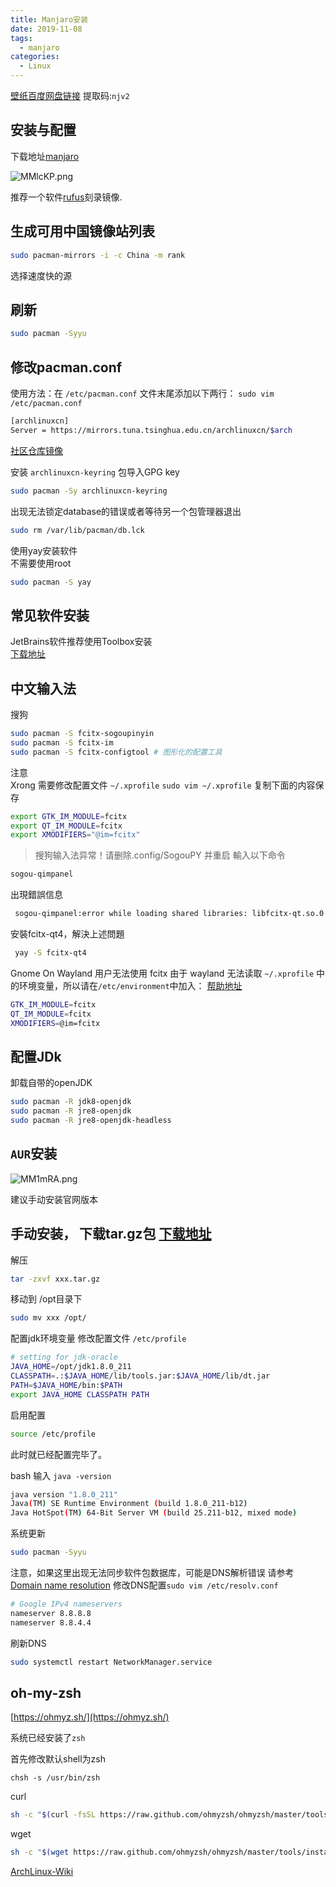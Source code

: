 ```yaml
---
title: Manjaro安装
date: 2019-11-08
tags:
  - manjaro
categories:
  - Linux
---
```


[壁纸百度网盘链接](https://pan.baidu.com/s/1rvsD9PgyTug9PlisBDj9Iw) 提取码:`njv2`

## 安装与配置

下载地址[manjaro](https://manjaro.org/download/)

![MMlcKP.png](https://s2.ax1x.com/2019/11/11/MMlcKP.png)

推荐一个软件[rufus](http://rufus.akeo.ie/)刻录镜像.  

## 生成可用中国镜像站列表

```bash
sudo pacman-mirrors -i -c China -m rank
```

选择速度快的源

## 刷新  

```bash
sudo pacman -Syyu
```

## 修改pacman.conf

使用方法：在 `/etc/pacman.conf` 文件末尾添加以下两行：
`sudo vim /etc/pacman.conf`

```bash
[archlinuxcn]
Server = https://mirrors.tuna.tsinghua.edu.cn/archlinuxcn/$arch
```

[社区仓库镜像](https://github.com/archlinuxcn/mirrorlist-repo)

安装 `archlinuxcn-keyring` 包导入GPG key

```bash
sudo pacman -Sy archlinuxcn-keyring
```  

出现无法锁定database的错误或者等待另一个包管理器退出  

```bash
sudo rm /var/lib/pacman/db.lck
```

使用yay安装软件  
不需要使用root  

```bash
sudo pacman -S yay
```

## 常见软件安装  

JetBrains软件推荐使用Toolbox安装  
[下载地址](https://www.jetbrains.com/toolbox/app/?fromMenu)

## 中文输入法  

搜狗  

```bash
sudo pacman -S fcitx-sogoupinyin
sudo pacman -S fcitx-im
sudo pacman -S fcitx-configtool # 图形化的配置工具
```

注意  
Xrong
需要修改配置文件 `~/.xprofile`
`sudo vim ~/.xprofile`
复制下面的内容保存

```bash
export GTK_IM_MODULE=fcitx
export QT_IM_MODULE=fcitx
export XMODIFIERS="@im=fcitx"
```

> 搜狗输入法异常！请删除.config/SogouPY 并重启
輸入以下命令

```bash
sogou-qimpanel
```

出現錯誤信息

```bash
 sogou-qimpanel:error while loading shared libraries: libfcitx-qt.so.0: cannot open shared object file: No such file or directory
```

安裝fcitx-qt4，解決上述問題

```bash
 yay -S fcitx-qt4
```

Gnome On Wayland 用户无法使用 fcitx
由于 wayland 无法读取 `~/.xprofile` 中的环境变量，所以请在`/etc/environment`中加入：
[帮助地址](https://wiki.archlinux.org/index.php/Fcitx_(%E7%AE%80%E4%BD%93%E4%B8%AD%E6%96%87)#%E5%9C%A8_GTK2_%E7%A8%8B%E5%BA%8F%E4%B8%AD%E7%94%A8_Ctrl_+_Space_%E4%B8%8D%E8%83%BD%E8%B0%83%E5%87%BA%E8%BE%93%E5%85%A5%E6%B3%95)

```bash
GTK_IM_MODULE=fcitx
QT_IM_MODULE=fcitx
XMODIFIERS=@im=fcitx
```  

## 配置JDk

卸载自带的openJDK

```bash
sudo pacman -R jdk8-openjdk
sudo pacman -R jre8-openjdk
sudo pacman -R jre8-openjdk-headless
```

## `AUR`安装

![MM1mRA.png](https://s2.ax1x.com/2019/11/11/MM1mRA.png)

建议手动安装官网版本

## 手动安装， 下载tar.gz包 [下载地址](http://www.oracle.com/technetwork/java/javase/downloads/jdk8-downloads-2133151.html)

解压

```bash
tar -zxvf xxx.tar.gz
```

移动到 /opt目录下

```bash
sudo mv xxx /opt/
```

配置jdk环境变量 修改配置文件 `/etc/profile`

```bash
# setting for jdk-oracle
JAVA_HOME=/opt/jdk1.8.0_211
CLASSPATH=.:$JAVA_HOME/lib/tools.jar:$JAVA_HOME/lib/dt.jar
PATH=$JAVA_HOME/bin:$PATH
export JAVA_HOME CLASSPATH PATH
```

启用配置

```bash
source /etc/profile
```

此时就已经配置完毕了。

bash 输入 `java -version`

```bash
java version "1.8.0_211"
Java(TM) SE Runtime Environment (build 1.8.0_211-b12)
Java HotSpot(TM) 64-Bit Server VM (build 25.211-b12, mixed mode)
```

系统更新  

```bash
sudo pacman -Syyu
```

注意，如果这里出现无法同步软件包数据库，可能是DNS解析错误 请参考  
[Domain name resolution](https://wiki.archlinux.org/index.php/Domain_name_resolution_(%E7%AE%80%E4%BD%93%E4%B8%AD%E6%96%87))
修改DNS配置`sudo vim /etc/resolv.conf`

```bash
# Google IPv4 nameservers
nameserver 8.8.8.8
nameserver 8.8.4.4
```

刷新DNS

```bash
sudo systemctl restart NetworkManager.service
```

## oh-my-zsh

[https://ohmyz.sh/](https://ohmyz.sh/)

系统已经安装了`zsh`

首先修改默认shell为zsh

```shell
chsh -s /usr/bin/zsh
```

curl

```bash
sh -c "$(curl -fsSL https://raw.github.com/ohmyzsh/ohmyzsh/master/tools/install.sh)"
```

wget

```bash
sh -c "$(wget https://raw.github.com/ohmyzsh/ohmyzsh/master/tools/install.sh -O -)"
```

[ArchLinux-Wiki](https://wiki.archlinux.org/index.php/Main_page_(%E7%AE%80%E4%BD%93%E4%B8%AD%E6%96%87))
